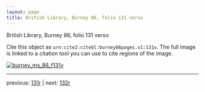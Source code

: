```yaml
---
layout: page
title: British Library, Burney 86, folio 131 verso
---
```


British Library, Burney 86, folio 131 verso

Cite this object as `urn:cite2:citebl:burney86pages.v1:131v`.  The full image is linked to a citation tool you can use to cite regions of the image.

[![burney_ms_86_f131v](http://www.homermultitext.org/iipsrv?IIIF=/project/homer/pyramidal/deepzoom/citebl/burney86imgs/v1/burney_ms_86_f131v.tif/full/800,/0/default.jpg)](http://www.homermultitext.org/ict2/?urn=urn:cite2:citebl:burney86imgs.v1:burney_ms_86_f131v) 

---

previous:  [131r](../131r/) | next: [132r](../132r/)